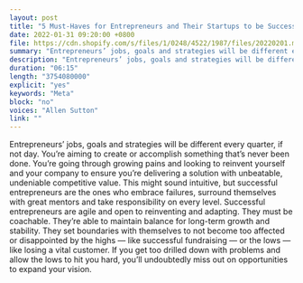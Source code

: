 ```yaml
---
layout: post
title: "5 Must-Haves for Entrepreneurs and Their Startups to be Successful"
date: 2022-01-31 09:20:00 +0800
file: https://cdn.shopify.com/s/files/1/0248/4522/1987/files/20220201.mp3?v=1643709737
summary: "Entrepreneurs’ jobs, goals and strategies will be different every quarter, if not day. You’re aiming to create or accomplish something that’s never been done. You’re going through growing pains and looking to reinvent yourself and your company to ensure you’re delivering a solution with unbeatable, undeniable competitive value. This might sound intuitive, but successful entrepreneurs are the ones who embrace failures, surround themselves with great mentors and take responsibility on every level. Successful entrepreneurs are agile and open to reinventing and adapting. They must be coachable. They’re able to maintain balance for long-term growth and stability. They set boundaries with themselves to not become too affected or disappointed by the highs — like successful fundraising — or the lows — like losing a vital customer. If you get too drilled down with problems and allow the lows to hit you hard, you’ll undoubtedly miss out on opportunities to expand your vision."
description: "Entrepreneurs’ jobs, goals and strategies will be different every quarter, if not day. You’re aiming to create or accomplish something that’s never been done. You’re going through growing pains and looking to reinvent yourself and your company to ensure you’re delivering a solution with unbeatable, undeniable competitive value. This might sound intuitive, but successful entrepreneurs are the ones who embrace failures, surround themselves with great mentors and take responsibility on every level. Successful entrepreneurs are agile and open to reinventing and adapting. They must be coachable. They’re able to maintain balance for long-term growth and stability. They set boundaries with themselves to not become too affected or disappointed by the highs — like successful fundraising — or the lows — like losing a vital customer. If you get too drilled down with problems and allow the lows to hit you hard, you’ll undoubtedly miss out on opportunities to expand your vision."
duration: "06:15"
length: "3754080000"
explicit: "yes"
keywords: "Meta"
block: "no"
voices: "Allen Sutton"
link: ""
---
```


Entrepreneurs’ jobs, goals and strategies will be different every quarter, if not day. You’re aiming to create or accomplish something that’s never been done. You’re going through growing pains and looking to reinvent yourself and your company to ensure you’re delivering a solution with unbeatable, undeniable competitive value. This might sound intuitive, but successful entrepreneurs are the ones who embrace failures, surround themselves with great mentors and take responsibility on every level. Successful entrepreneurs are agile and open to reinventing and adapting. They must be coachable. They’re able to maintain balance for long-term growth and stability. They set boundaries with themselves to not become too affected or disappointed by the highs — like successful fundraising — or the lows — like losing a vital customer. If you get too drilled down with problems and allow the lows to hit you hard, you’ll undoubtedly miss out on opportunities to expand your vision.
